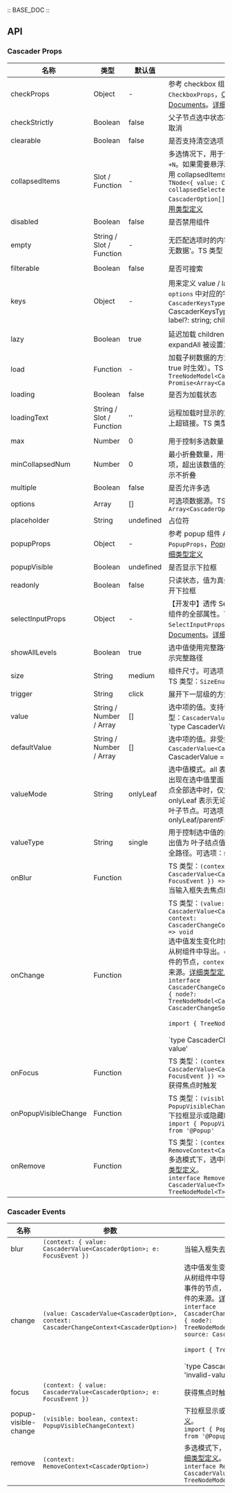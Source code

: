 :: BASE_DOC ::

## API

### Cascader Props

名称 | 类型 | 默认值 | 说明 | 必传
-- | -- | -- | -- | --
checkProps | Object | - | 参考 checkbox 组件 API。TS 类型：`CheckboxProps`，[Checkbox API Documents](./checkbox?tab=api)。[详细类型定义](https://github.com/Tencent/tdesign-vue/tree/develop/src/cascader/type.ts) | N
checkStrictly | Boolean | false | 父子节点选中状态不再关联，可各自选中或取消 | N
clearable | Boolean | false | 是否支持清空选项 | N
collapsedItems | Slot / Function | - | 多选情况下，用于设置折叠项内容，默认为 `+N`。如果需要悬浮就显示其他内容，可以使用 collapsedItems 自定义。TS 类型：`TNode<{ value: CascaderOption[]; collapsedSelectedItems: CascaderOption[]; count: number }>`。[通用类型定义](https://github.com/Tencent/tdesign-vue/blob/develop/src/common.ts) | N
disabled | Boolean | false | 是否禁用组件 | N
empty | String / Slot / Function | - | 无匹配选项时的内容，默认全局配置为 '暂无数据'。TS 类型：`string | TNode`。[通用类型定义](https://github.com/Tencent/tdesign-vue/blob/develop/src/common.ts) | N
filterable | Boolean | false | 是否可搜索 | N
keys | Object | - | 用来定义 value / label / children 在 `options` 中对应的字段别名。TS 类型：`CascaderKeysType` `interface CascaderKeysType { value?: string; label?: string; children?: string | boolean }`。[通用类型定义](https://github.com/Tencent/tdesign-vue/blob/develop/src/common.ts)。[详细类型定义](https://github.com/Tencent/tdesign-vue/tree/develop/src/cascader/type.ts) | N
lazy | Boolean | true | 延迟加载 children 为 true 的子节点，即使 expandAll 被设置为 true，也同样延迟加载 | N
load | Function | - | 加载子树数据的方法（仅当节点 children 为 true 时生效）。TS 类型：`(node: TreeNodeModel<CascaderOption>) => Promise<Array<CascaderOption>>` | N
loading | Boolean | false | 是否为加载状态 | N
loadingText | String / Slot / Function | '' | 远程加载时显示的文字，支持自定义。如加上超链接。TS 类型：`string | TNode`。[通用类型定义](https://github.com/Tencent/tdesign-vue/blob/develop/src/common.ts) | N
max | Number | 0 | 用于控制多选数量，值为 0 则不限制 | N
minCollapsedNum | Number | 0 | 最小折叠数量，用于多选情况下折叠选中项，超出该数值的选中项折叠。值为 0 则表示不折叠 | N
multiple | Boolean | false | 是否允许多选 | N
options | Array | [] | 可选项数据源。TS 类型：`Array<CascaderOption>` | N
placeholder | String | undefined | 占位符 | N
popupProps | Object | - | 参考 popup 组件 API。TS 类型：`PopupProps`，[Popup API Documents](./popup?tab=api)。[详细类型定义](https://github.com/Tencent/tdesign-vue/tree/develop/src/cascader/type.ts) | N
popupVisible | Boolean | undefined | 是否显示下拉框 | N
readonly | Boolean | false | 只读状态，值为真会隐藏输入框，且无法打开下拉框 | N
selectInputProps | Object | - | 【开发中】透传 SelectInput 筛选器输入框组件的全部属性。TS 类型：`SelectInputProps`，[SelectInput API Documents](./select-input?tab=api)。[详细类型定义](https://github.com/Tencent/tdesign-vue/tree/develop/src/cascader/type.ts) | N
showAllLevels | Boolean | true | 选中值使用完整路径，输入框在单选时也显示完整路径 | N
size | String | medium | 组件尺寸。可选项：large/medium/small。TS 类型：`SizeEnum`。[通用类型定义](https://github.com/Tencent/tdesign-vue/blob/develop/src/common.ts) | N
trigger | String | click | 展开下一层级的方式。可选项：click/hover | N
value | String / Number / Array | [] | 选中项的值。支持语法糖 `v-model`。TS 类型：`CascaderValue<CascaderOption>` `type CascaderValue<T extends TreeOptionData = TreeOptionData> = string | number | T | Array<CascaderValue<T>>`。[通用类型定义](https://github.com/Tencent/tdesign-vue/blob/develop/src/common.ts)。[详细类型定义](https://github.com/Tencent/tdesign-vue/tree/develop/src/cascader/type.ts) | N
defaultValue | String / Number / Array | [] | 选中项的值。非受控属性。TS 类型：`CascaderValue<CascaderOption>` `type CascaderValue<T extends TreeOptionData = TreeOptionData> = string | number | T | Array<CascaderValue<T>>`。[通用类型定义](https://github.com/Tencent/tdesign-vue/blob/develop/src/common.ts)。[详细类型定义](https://github.com/Tencent/tdesign-vue/tree/develop/src/cascader/type.ts) | N
valueMode | String | onlyLeaf | 选中值模式。all 表示父节点和子节点全部会出现在选中值里面；parentFirst 表示当子节点全部选中时，仅父节点在选中值里面；onlyLeaf 表示无论什么情况，选中值仅呈现叶子节点。可选项：onlyLeaf/parentFirst/all | N
valueType | String | single | 用于控制选中值的类型。single 表示输入输出值为 叶子结点值， full 表示输入输出值为全路径。可选项：single/full | N
onBlur | Function |  | TS 类型：`(context: { value: CascaderValue<CascaderOption>; e: FocusEvent }) => void`<br/>当输入框失去焦点时触发 | N
onChange | Function |  | TS 类型：`(value: CascaderValue<CascaderOption>, context: CascaderChangeContext<CascaderOption>) => void`<br/>选中值发生变化时触发。TreeNodeModel 从树组件中导出。`context.node` 表示触发事件的节点，`context.source` 表示触发事件的来源。[详细类型定义](https://github.com/Tencent/tdesign-vue/tree/develop/src/cascader/type.ts)。<br/>`interface CascaderChangeContext<CascaderOption> { node?: TreeNodeModel<CascaderOption>; source: CascaderChangeSource }`<br/><br/>`import { TreeNodeModel } from '@Tree'`<br/><br/>`type CascaderChangeSource = 'invalid-value' | 'check' | 'clear' | 'uncheck'`<br/> | N
onFocus | Function |  | TS 类型：`(context: { value: CascaderValue<CascaderOption>; e: FocusEvent }) => void`<br/>获得焦点时触发 | N
onPopupVisibleChange | Function |  | TS 类型：`(visible: boolean, context: PopupVisibleChangeContext) => void`<br/>下拉框显示或隐藏时触发。[详细类型定义](https://github.com/Tencent/tdesign-vue/tree/develop/src/cascader/type.ts)。<br/>`import { PopupVisibleChangeContext } from '@Popup'`<br/> | N
onRemove | Function |  | TS 类型：`(context: RemoveContext<CascaderOption>) => void`<br/>多选模式下，选中数据被移除时触发。[详细类型定义](https://github.com/Tencent/tdesign-vue/tree/develop/src/cascader/type.ts)。<br/>`interface RemoveContext<T> { value: CascaderValue<T>; node: TreeNodeModel<T> }`<br/> | N

### Cascader Events

名称 | 参数 | 描述
-- | -- | --
blur | `(context: { value: CascaderValue<CascaderOption>; e: FocusEvent })` | 当输入框失去焦点时触发
change | `(value: CascaderValue<CascaderOption>, context: CascaderChangeContext<CascaderOption>)` | 选中值发生变化时触发。TreeNodeModel 从树组件中导出。`context.node` 表示触发事件的节点，`context.source` 表示触发事件的来源。[详细类型定义](https://github.com/Tencent/tdesign-vue/tree/develop/src/cascader/type.ts)。<br/>`interface CascaderChangeContext<CascaderOption> { node?: TreeNodeModel<CascaderOption>; source: CascaderChangeSource }`<br/><br/>`import { TreeNodeModel } from '@Tree'`<br/><br/>`type CascaderChangeSource = 'invalid-value' | 'check' | 'clear' | 'uncheck'`<br/>
focus | `(context: { value: CascaderValue<CascaderOption>; e: FocusEvent })` | 获得焦点时触发
popup-visible-change | `(visible: boolean, context: PopupVisibleChangeContext)` | 下拉框显示或隐藏时触发。[详细类型定义](https://github.com/Tencent/tdesign-vue/tree/develop/src/cascader/type.ts)。<br/>`import { PopupVisibleChangeContext } from '@Popup'`<br/>
remove | `(context: RemoveContext<CascaderOption>)` | 多选模式下，选中数据被移除时触发。[详细类型定义](https://github.com/Tencent/tdesign-vue/tree/develop/src/cascader/type.ts)。<br/>`interface RemoveContext<T> { value: CascaderValue<T>; node: TreeNodeModel<T> }`<br/>
